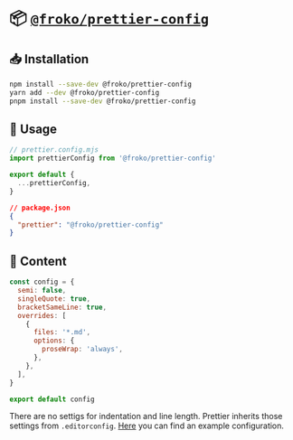 # 📦 [`@froko/prettier-config`](https://www.npmjs.com/package/@froko/prettier-config)

## 📥 Installation

```bash
npm install --save-dev @froko/prettier-config
yarn add --dev @froko/prettier-config
pnpm install --save-dev @froko/prettier-config
```

## 🔩 Usage

```js
// prettier.config.mjs
import prettierConfig from '@froko/prettier-config'

export default {
  ...prettierConfig,
}
```

```json
// package.json
{
  "prettier": "@froko/prettier-config"
}
```

## 📝 Content

```js
const config = {
  semi: false,
  singleQuote: true,
  bracketSameLine: true,
  overrides: [
    {
      files: '*.md',
      options: {
        proseWrap: 'always',
      },
    },
  ],
}

export default config
```

There are no settigs for indentation and line length. Prettier inherits those
settings from `.editorconfig`.
[Here](https://gist.github.com/froko/5a8fa7332908c459ff562127e2ea60d5) you can
find an example configuration.
